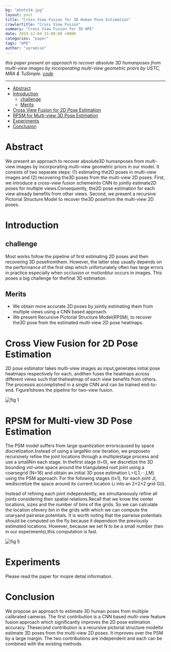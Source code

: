 ```yaml
---
bg: "photo34.jpg"
layout: post
title: "Cross View Fusion for 3D Human Pose Estimation"
crawlertitle: "Cross View Fusion"
summary: "Cross View Fusion for 3D HPE"
date: 2019-12-04 15:00:00 +0800
categories: "paper"
tags: "HPE"
author: "vpromise"
---
```


*this paper present an approach to recover absolute 3D humanposes from multi-view images by incorporating multi-view geometric  priors*
*by USTC, MRA & TuSimple. [code](https://github.com/microsoft/multiview-human-pose-estimation-pytorch)*

---

- [Abstract](#abstract)
- [Introduction](#introduction)
  - [challenge](#challenge)
  - [Merits](#merits)
- [Cross View Fusion for 2D Pose Estimation](#cross-view-fusion-for-2d-pose-estimation)
- [RPSM for Multi-view 3D Pose Estimation](#rpsm-for-multi-view-3d-pose-estimation)
- [Experiments](#experiments)
- [Conclusion](#conclusion)

# Abstract

We present an approach to recover absolute3D humanposes from multi-view images by incorporating multi-view geometric  priors  in  our  model.   It  consists  of  two  separate steps: (1) estimating the2D poses in multi-view images and (2) recovering the3D poses from the multi-view 2D poses.  First, we introduce a cross-view fusion schemeinto CNN to jointly estimate2D poses for multiple views.Consequently,  the2D  pose  estimation  for  each  view  already benefits from other views.  Second, we present a recursive Pictorial Structure Model to recover the3D posefrom  the  multi-view 2D  poses. 

# Introduction

## challenge
Most works follow the pipeline of first estimating 2D poses and then recovering 3D posefromthem. However, the latter step usually depends on the performance of the first step which unfortunately often has large errors in practice especially when occlusion or motionblur occurs in images. This poses a big challenge for thefinal 3D estimation.

## Merits
- We obtain more accurate 2D poses by jointly estimating them from multiple views using a CNN based approach.
- We present Recursive Pictorial Structure Model(RPSM), to recover the3D pose from the estimated multi-view 2D pose heatmaps.

# Cross View Fusion for 2D Pose Estimation
2D pose estimator takes multi-view images as input,generates initial pose heatmaps respectively for each, andthen fuses the heatmaps across different views such that theheatmap of each view benefits from others. The processis accomplished in a single CNN and can be trained end-to-end. Figure1shows the pipeline for two-view fusion.

![fig 1](https://i.loli.net/2019/12/14/5ZLFzYCaWNSlubR.png)

# RPSM for Multi-view 3D Pose Estimation
The PSM model suffers from large quantization errorscaused by space discretization.Instead of using a largeNin one iteration, we proposeto recursively refine the joint locations through a multiplestage process and use a smallNin each stage. In thefirst stage (t=0), we discretize the 3D bounding vol-ume space around the triangulated root joint using a coarsegrid (N=16) and obtain an initial 3D pose estimation L=(L1,···,LM) using the PSM approach. For the following stages (t≥1), for each joint Ji, wediscretize the space around its current location Li into an 2×2×2 grid G(i). 

Instead of refining each joint independently, we simultaneously refine all joints considering their spatial relations.Recall that we know the center locations, sizes and the number of bins of the grids. So we can calculate the location ofevery bin in the grids with which we can compute the unaryand pairwise potentials. It is worth noting that the pairwise potentials should be computed on the fly because it dependson the previously estimated locations. However, because we set N to be a small number (two in our experiments),this computation is fast.

![fig 5](https://i.loli.net/2019/12/14/dGSmVuE7YTxsHjg.png)

# Experiments
Please read the paper for mopre detial information.

# Conclusion
We propose an approach to estimate 3D human poses from multiple calibrated cameras. The first contribution is a CNN based multi-view feature fusion approach which significantly improves the 2D pose estimation accuracy. Thesecond contribution is a recursive pictorial structure modelto estimate 3D poses from the multi-view 2D poses. It improves over the PSM by a large margin. The two contributions are independent and each can be combined with the existing methods.

